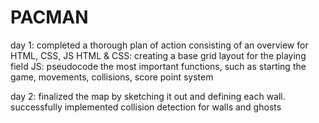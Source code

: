 # PACMAN


day 1:
completed a thorough plan of action consisting of an overview for HTML, CSS, JS
HTML & CSS: creating a base grid layout for the playing field
JS: pseudocode the most important functions, such as starting the game, movements, collisions, score point system

day 2: 
finalized the map by sketching it out and defining each wall. successfully implemented collision detection for walls and ghosts
